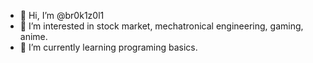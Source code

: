 - 👋 Hi, I’m @br0k1z0l1
- 👀 I’m interested in stock market, mechatronical engineering, gaming, anime.
- 🌱 I’m currently learning programing basics.

<!---
br0k1z0l1/br0k1z0l1 is a ✨ special ✨ repository because its `README.md` (this file) appears on your GitHub profile.
You can click the Preview link to take a look at your changes.
--->
